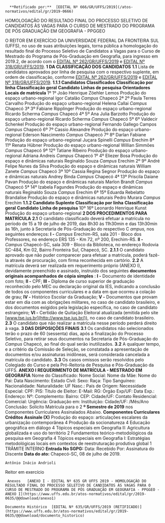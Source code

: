       **Retificado por:**  [EDITAL Nº 666/GR/UFFS/2019](/atos-normativos/edital/gr/2019-0666) 

   HOMOLOGAÇÃO DO RESULTADO FINAL DO PROCESSO SELETIVO DE CANDIDATOS ÀS VAGAS PARA O CURSO DE MESTRADO DO PROGRAMA DE PÓS GRADUAÇÃO EM GEOGRAFIA - PPGGEO  

 O REITOR EM EXERCÍCIO DA UNIVERSIDADE FEDERAL DA FRONTEIRA SUL (UFFS), no uso de suas atribuições legais, torna pública a homologação do resultado final do Processo Seletivo de Candidatos a Vagas para o Curso de Mestrado do Programa de Pós-Graduação em Geografia, para ingresso em 2019.2, de acordo com o [EDITAL Nº 262/GR/UFFS/2019](https://www.uffs.edu.br/atos-normativos/edital/gr/2019-0262) e [EDITAL Nº 318/GR/UFFS/2019](https://www.uffs.edu.br/atos-normativos/edital/gr/2019-0318).     **1 DA CLASSIFICAÇÃO DOS CANDIDATOS**   **1.1**  Lista de candidatos aprovados por linha de pesquisa com o respectivo suplente, em ordem de classificação, conforme [EDITAL Nº 262/GR/UFFS/2019](https://www.uffs.edu.br/atos-normativos/edital/gr/2019-0262) e [EDITAL Nº 318/GR/UFFS/2019](https://www.uffs.edu.br/atos-normativos/edital/gr/2019-0318).  **1.1.1 Candidatos Classificados**      **Classificação por linha**     **Classificação geral**     **Candidato**     **Linhas de pesquisa**     **Orientadores**     **Locais de matrícula**      1º    1º    João Henrique Zöehler Lemos   Produção do espaço urbano-regional   Igor Catalão    *Campus*  Chapecó     2ª   2º    Paula Terres Carvalho   Produção do espaço urbano-regional   Helena Callai    *Campus*  Chapecó     3ª   3º    Fabiane Ripplinger   Produção do espaço urbano-regional   Ricardo Scherma    *Campus*  Chapecó     4ª   5º    Ana Julia Barzotto   Produção do espaço urbano-regional   Ricardo Scherma    *Campus*  Chapecó     5º    6º    Valdecir Schenkel   Produção do espaço urbano-regional   Fernando Gallego Campos    *Campus*  Chapecó     6º    7º    Cassio Alexandre   Produção do espaço urbano-regional   Ederson Nascimento    *Campus*  Chapecó     7º    8º    Darlan Fabiane   Produção do espaço urbano-regional   Juçara Spinelli    *Campus*  Erechim     8ª   11º    Renata Hübner   Produção do espaço urbano-regional   Willian Simmões    *Campus*  Chapecó     9ª   12º    Tatiane Ribeiro   Produção do espaço urbano-regional   Adriana Andreis    *Campus*  Chapecó     1º    4º    Eliezer Bosa   Produção do espaço e dinâmicas naturais   Reginaldo Souza    *Campus*  Erechim     2º    9º    André Felipe Nunes da Silva   Produção do espaço e dinâmicas naturais   William Zanete    *Campus*  Chapecó     3ª   10º    Cassia Regina Segnor   Produção do espaço e dinâmicas naturais   Andrey Binda    *Campus*  Chapecó     4ª   13º    Priscila Daiane Pavan   Produção do espaço e dinâmicas naturais   Marlon Brandt    *Campus*  Chapecó     5ª   14º    Izabela Fagundes   Produção do espaço e dinâmicas naturais   Reginaldo Souza    *Campus*  Erechim     6ª   15º    Eduarda Rebelatto Brandalise   Produção do espaço e dinâmicas naturais   Pedro Murara    *Campus*  Erechim        **1.1.2 Candidato Suplente**      **Classificação por linha**     **Classificação geral**     **Candidato**     **Linha de pesquisa**      10º    16º    Leonardo Henrique Kunst   Produção do espaço urbano-regional        **2 DOS PROCEDIMENTOS PARA MATRÍCULA**   **2.1**  O candidato classificado deverá efetuar a matrícula no período de 15 a 19 de julho de 2019, das 8h30 às 11h30min e das 13h30min às 16h, junto à Secretaria de Pós-Graduação do respectivo C *ampus,*  nos seguintes endereços:  **I -**  *Campus*  Erechim-RS, sala 201 - Bloco dos Professores, no endereço ERS 135 - Km 72, nº 200, Erechim-RS.  **II -**  *Campus*  Chapecó-SC, sala 309 - Bloco da Biblioteca, no endereço Rodovia SC-484, Km 02, Bairro Fronteira Sul, Chapecó, SC.  **2.1.1**  O candidato aprovado que não puder comparecer para efetuar a matrícula, poderá fazê-la através de procuração, com firma reconhecida em cartório.  **2.2**  A matrícula deverá ser realizada em requerimento próprio (ANEXO I), devidamente preenchido e assinado, instruído dos seguintes **documentos originais acompanhados de cópia simples** :  **I -**  Documento de identidade com foto;  **II -**  CPF;  **III -**  Diploma de curso superior de graduação reconhecido pelo MEC ou declaração original da IES, indicando a conclusão de todos os componentes curriculares e a data em que ocorreu a colação de grau;  **IV -**  Histórico Escolar da Graduação;  **V -**  Documentos que provam estar em dia com as obrigações militares, no caso de candidato brasileiro, e dos documentos exigidos pela legislação específica, no caso de candidato estrangeiro;  **VI -**  Certidão de Quitação Eleitoral atualizada (emitida pelo site [www.tse.jus.br](http://www.tse.jus.br/)), no caso de candidato brasileiro.  **2.3**  O candidato que não realizar a matrícula nesse período perderá direito à vaga.     **3 DAS DISPOSIÇÕES FINAIS**   **3.1**  Os candidatos não selecionados terão o prazo de 60 (sessenta) dias, após a finalização do Processo Seletivo, para retirar seus documentos na Secretaria de Pós-Graduação do *Campus*  Chapecó, ao final do qual serão inutilizados.  **3.2**  A qualquer tempo, e a critério da Comissão de Seleção, se constatada a apresentação de documentos e/ou assinaturas inidôneas, será considerada cancelada a matrícula do candidato.  **3.3**  Os casos omissos serão resolvidos pelo Colegiado do Curso e pela Pró-Reitoria de Pesquisa e Pós-Graduação da UFFS.     **ANEXO I**      **REQUERIMENTO DE MATRÍCULA - MESTRADO EM GEOGRAFIA**       Nome do Classificado:     Nome Social:     Nome da Mãe:     Nome do Pai:     Data Nascimento:   Estado Civil:     Sexo:   Raça:     Tipo Sanguíneo:   Nacionalidade:     Naturalidade:   UF Nasc.:     País de Origem:   Necessidade Especial:     CPF:   PIS:     Titulo de Eleitor:   E-Mail:     RG:   Órgão Exp/UF:   Data Exp.:     Endereço:     Nº:   Complemento:   Bairro:     CEP:   Cidade/UF:     Contato Residencial:   Comercial:   Urgência:     Graduação em:     Instituição:   Cidade/UF:   /Mês/Ano Conclusão:           Solicito Matrícula para o 2 **º Semestre de 2019**  nos Componentes Curriculares Assinalados Abaixo.      **Componentes Curriculares**      **Créditos**     **Assinale (X)**       Produção do espaço: articulações escalares da urbanização contemporânea   4         Produção da socionatureza   4         Educação geográfica em diálogo   4         Tópicos especiais em Geografia II: Agricultura globalizada e uso do território   2         Fundamentos teórico-metodológicos da pesquisa em Geografia   4         Tópicos especiais em Geografia I: Estratégias metodológicas locais em contextos de reestruturação produtiva global   1        TRÂMITE INTERNO     **Entrada No SGPG:**  Data: Recebido Por:        Assinatura do Discente        **Data do ato:** Chapecó-SC, 08 de julho de 2019.   
 

    Antônio Inácio Andrioli   
 Reitor em exercício 

     Anexos   [ANEXO I - EDITAL Nº 635 GR UFFS 2019 - HOMOLOGAÇÃO DO RESULTADO FINAL DO PROCESSO SELETIVO DE CANDIDATOS ÀS VAGAS PARA O CURSO DE MESTRADO DO PROGRAMA DE PÓS GRADUAÇÃO EM GEOGRAFIA - PPGGEO - ANEXO I](https://www.uffs.edu.br/atos-normativos/edital/gr/2019-0635/@@download/anexo1)  

    Documento Histórico  [EDITAL Nº 635/GR/UFFS/2019 (RETIFICADO)](https://www.uffs.edu.br/atos-normativos/edital/gr/2019-0635/@@download/documento_historico)     
      